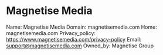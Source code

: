 
# Magnetise Media

Name: Magnetise Media
Domain: magnetisemedia.com
Home: magnetisemedia.com
Privacy_policy: https://www.magnetisemedia.com/privacy-policy
Email: support@magnetisemedia.com
Owned_by: Magnetise Group
